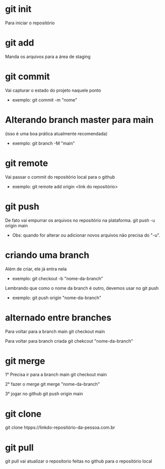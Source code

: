# git init
Para iniciar o repositório

# git add
Manda os arquivos para a área de staging

# git commit 
Vai capturar o estado do projeto naquele ponto
- exemplo: 
git commit -m "nome" 

# Alterando branch master para main
(isso é uma boa prática atualmente recomendada)
- exemplo: 
git branch -M "main"

# git remote
Vai passar o commit do repositório local para o github
- exemplo:
git remote add origin <link do repositório>

# git push
De fato vai empurrar os arquivos no repositório na plataforma.
git push -u origin main
- Obs: quando for alterar ou adicionar novos arquivos não precisa do "-u".

# criando uma branch
Além de criar, ele já entra nela
- exemplo:
git checkout -b "nome-da-branch"

Lembrando que como o nome da branch é outro, devemos usar no git push
- exemplo:
git push origin "nome-da-branch"

# alternado entre branches
Para voltar para a branch main
git checkout main

Para voltar para branch criada 
git chekcout "nome-da-branch"

# git merge
1° Precisa ir para a branch main
git checkout main

2° fazer o merge
git merge "nome-da-branch"

3° jogar no github
git push origin main

# git clone
git clone htpps://linkdo-repositório-da-pessoa.com.br

# git pull 
git pull
vai atualizar o reposítorio feitas no github para o repositório local
